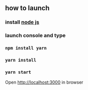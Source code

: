 ## how to launch

### install [node js](https://nodejs.org/en/)
### launch console and type

### `npm install yarn`
### `yarn install`
### `yarn start`

Open [http://localhost:3000](http://localhost:3000) in browser
